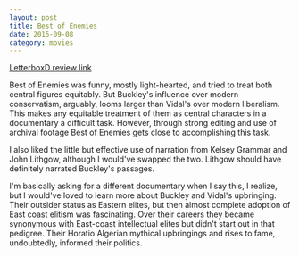 ```yaml
---
layout: post
title: Best of Enemies 
date: 2015-09-08
category: movies
---
```

 
[LetterboxD review link](http://letterboxd.com/samarthbhaskar/film/best-of-enemies/)

 Best of Enemies was funny, mostly light-hearted, and tried to treat both central figures equitably. But Buckley's influence over modern conservatism, arguably, looms larger than Vidal's over modern liberalism. This makes any equitable treatment of them as central characters in a documentary a difficult task. However, through strong editing and use of archival footage Best of Enemies gets close to accomplishing this task.

I also liked the little but effective use of narration from Kelsey Grammar and John Lithgow, although I would've swapped the two. Lithgow should have definitely narrated Buckley's passages.

I'm basically asking for a different documentary when I say this, I realize, but I would've loved to learn more about Buckley and Vidal's upbringing. Their outsider status as Eastern elites, but then almost complete adoption of East coast elitism was fascinating. Over their careers they became synonymous with East-coast intellectual elites but didn't start out in that pedigree. Their Horatio Algerian mythical upbringings and rises to fame, undoubtedly, informed their politics.
